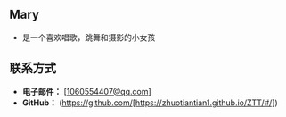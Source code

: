 


## Mary

- 是一个喜欢唱歌，跳舞和摄影的小女孩


## 联系方式

- **电子邮件：** [1060554407@qq.com]
- **GitHub：** (https://github.com/[https://zhuotiantian1.github.io/ZTT/#/])
